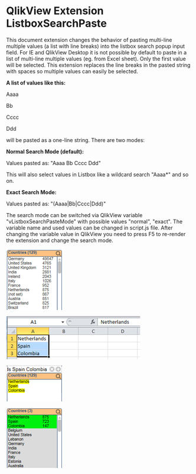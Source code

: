 QlikView Extension ListboxSearchPaste
=====================================

This document extension changes the behavior of pasting multi-line multiple values (a list with line breaks) into the listbox search popup input field. 
For IE and QlikView Desktop it is not possible by default to paste in a list of multi-line multiple values (eg. from Excel sheet). Only the first value will be selected.
This extension replaces the line breaks in the pasted string with spaces so multiple values can easily be selected.

**A list of values like this:**

Aaaa

Bb

Cccc

Ddd

will be pasted as a one-line string. There are two modes:

**Normal Search Mode (default):**

Values pasted as: "Aaaa Bb Cccc Ddd"

This will also select values in Listbox like a wildcard search "Aaaa*" and so on.

**Exact Search Mode:**

Values pasted as: "(Aaaa|Bb|Cccc|Ddd)"

The search mode can be switched via QlikView variable "vListboxSearchPasteMode" with possible values "normal", "exact". The variable name and used values can be changed in script.js file. After changing the variable value in QlikView you need to press F5 to re-render the extension and change the search mode.

![QlikView Extension ListboxSearchPaste](screenshot.PNG)

![QlikView Extension ListboxSearchPaste](screenshot2.PNG)

![QlikView Extensions ListboxSearchPaste](screenshot3.PNG)

![QlikView Extensions ListboxSearchPaste](screenshot4.PNG)
